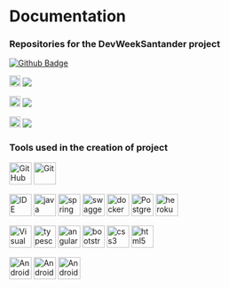 # Documentation 

###  Repositories for the DevWeekSantander project 

[![Github Badge](https://img.shields.io/badge/-Github-000?style=flat-square&logo=Github&logoColor=white&link=https://github.com/Rafyy2102)](https://github.com/Rafyy2102)

<img src="https://api.iconify.design/emojione-v1:briefcase.svg?size=128&color=currentColor" width="20" height="20"/> ![](https://img.shields.io/github/languages/top/Rafyy2102/bankline-api) 

<img src="https://api.iconify.design/emojione-v1:briefcase.svg?size=128&color=currentColor" width="20" height="20"/> ![](https://img.shields.io/github/languages/top/Rafyy2102/bankline-app) 

<img src="https://api.iconify.design/emojione-v1:briefcase.svg?size=128&color=currentColor" width="20" height="20"/> ![](https://img.shields.io/github/languages/top/Rafyy2102/bankline-android)

<h3 align="left">Tools used in the creation of project</h3>

 <p align="left">  
  
   <img src="https://icongr.am/simple/github.svg?size=128&color=020401&colored=false" alt="GitHub" width="40" height="40"/> 
  
   <img src="https://icongr.am/simple/git.svg?size=128&color=d72d2d&colored=false" alt="Git" width="40" height="40"/>     
  
 </p>

<p align="left">   
  
   <img src="https://icongr.am/simple/eclipseide.svg?size=128&color=2115c1&colored=false" alt="IDE Eclipse" width="40" height="40"/>
  
   <img src="https://icongr.am/devicon/java-original-wordmark.svg?size=128&color=currentColor" alt="java" width="40" height="40"/> 

   <img src="https://www.vectorlogo.zone/logos/springio/springio-icon.svg" alt="spring" width="40" height="40"/>
   
   <img src="https://icongr.am/simple/swagger.svg?size=128&color=41d219&colored=false" alt="swagger" width="40" height="40"/>
  
   <img src="https://icongr.am/devicon/docker-original.svg?size=128&color=currentColor" alt="docker" width="40" height="40"/>
  
   <img src="https://icongr.am/simple/postgresql.svg?size=128&color=15105b&colored=false" alt="PostgresSQL" width="40" height="40"/>  
    
   <img src="https://icongr.am/devicon/heroku-original-wordmark.svg?size=128&color=339b31" alt="heroku" width="40" height="40"/> 

  </p>
  
  
  <p align="left">
  
   <img src="https://icongr.am/simple/visualstudiocode.svg?size=128&color=1969d2&colored=false" alt="Visual Studio Code" width="40" height="40"/> 
  
   <img src="https://icongr.am/devicon/typescript-plain.svg?size=128&color=currentColor" alt="typescript" width="40" height="40"/> 
  
   <img src="https://icongr.am/devicon/angularjs-original.svg?size=128&color=currentColor" alt="angularjs" width="40" height="40"/> 
  
   <img src="https://icongr.am/devicon/bootstrap-plain.svg?size=128&color=6e0576" alt="bootstrap" width="40" height="40"/>
  
   <img src="https://icongr.am/devicon/css3-original-wordmark.svg?size=128&color=000000" alt="css3" width="40" height="40"/> 
  
   <img src="https://icongr.am/devicon/html5-original-wordmark.svg?size=128&color=000000" alt="html5" width="40" height="40"/> 
  
  </p>
  
  <p align="left">  
  
   <img src="https://icongr.am/simple/androidstudio.svg?size=128&color=1a4175&colored=false" alt="Android Studio" width="40" height="40"/> 
  
   <img src="https://icongr.am/simple/android.svg?size=128&color=276e0d&colored=false" alt="Android" width="40" height="40"/>    
  
   <img src="https://icongr.am/simple/kotlin.svg?size=95&color=492dd7&colored=false" alt="Android" width="40" height="40"/>   
  
 </p>
